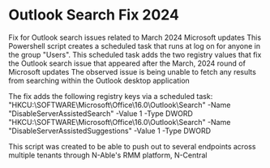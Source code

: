 # Outlook Search Fix 2024
Fix for Outlook search issues related to March 2024 Microsoft updates
This Powershell script creates a scheduled task that runs at log on for anyone in the group "Users". This scheduled task adds the two registry values that fix the Outlook search issue that appeared after the March, 2024 round of Microsoft updates
The observed issue is being unable to fetch any results from searching within the Outlook desktop application

The fix adds the following registry keys via a scheduled task:
"HKCU:\SOFTWARE\Microsoft\Office\16.0\Outlook\Search" -Name "DisableServerAssistedSearch" -Value 1 -Type DWORD
"HKCU:\SOFTWARE\Microsoft\Office\16.0\Outlook\Search" -Name "DisableServerAssistedSuggestions" -Value 1 -Type DWORD

This script was created to be able to push out to several endpoints across multiple tenants through N-Able's RMM platform, N-Central
